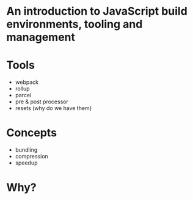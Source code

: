 # An introduction to JavaScript build environments, tooling and management

# Tools
- webpack
- rollup
- parcel
- pre & post processor
- resets (why do we have them)

# Concepts
- bundling
- compression
- speedup

# Why?
